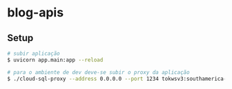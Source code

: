 # blog-apis

## Setup

```bash
# subir aplicação
$ uvicorn app.main:app --reload

# para o ambiente de dev deve-se subir o proxy da aplicação
$ ./cloud-sql-proxy --address 0.0.0.0 --port 1234 tokwsv3:southamerica-east1:tokapi
```
